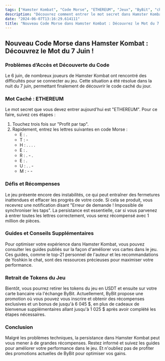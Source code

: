 ```yaml
---
tags: ["Hamster Kombat", "Code Morse", "ETHEREUM", "Jeux", "ByBit", "chiffrement quotidien", "code Morse"]
description: "Découvrez comment entrer le mot secret dans Hamster Kombat du 7 juin et comment surmonter les défis techniques pour obtenir de grandes récompenses."
date: "2024-06-07T13:16:29.614111"
title: "Nouveau Code Morse dans Hamster Kombat : Découvrez le Mot du 7 Juin !"
---
```



## Nouveau Code Morse dans Hamster Kombat : Découvrez le Mot du 7 Juin !

### Problèmes d’Accès et Découverte du Code
Le 6 juin, de nombreux joueurs de Hamster Kombat ont rencontré des difficultés pour se connecter au jeu. Cette situation a été résolue dans la nuit du 7 juin, permettant finalement de découvrir le code caché du jour.

### Mot Caché : ETHEREUM
Le mot secret que vous devez entrer aujourd'hui est "ETHEREUM". Pour ce faire, suivez ces étapes :

1. Touchez trois fois sur "Profit par tap".
2. Rapidement, entrez les lettres suivantes en code Morse :
    - E : .
    - T : -
    - H : . . . .
    - E : .
    - R : . - .
    - E : .
    - U : . . -
    - M : - -

### Défis et Récompenses
Le jeu présente encore des instabilités, ce qui peut entraîner des fermetures inattendues et effacer les progrès de votre code. Si cela se produit, vous recevrez une notification disant "Erreur de demande ! Impossible de synchroniser les taps". La persistance est essentielle, car si vous parvenez à entrer toutes les lettres correctement, vous serez récompensé avec 1 million de pièces.

### Guides et Conseils Supplémentaires
Pour optimiser votre expérience dans Hamster Kombat, vous pouvez consulter les guides publiés sur la façon d'améliorer vos cartes dans le jeu. Ces guides, comme le top-21 personnel de l'auteur et les recommandations de Yoshkin le chat, sont des ressources précieuses pour maximiser votre performance.

### Retrait de Tokens du Jeu
Bientôt, vous pourrez retirer les tokens du jeu en USDT et ensuite sur votre carte bancaire via l'échange ByBit. Actuellement, ByBit propose une promotion où vous pouvez vous inscrire et obtenir des récompenses exclusives et un bonus de jusqu'à 6 045 $, en plus de cadeaux de bienvenue supplémentaires allant jusqu'à 1 025 $ après avoir complété les étapes nécessaires.

### Conclusion
Malgré les problèmes techniques, la persistance dans Hamster Kombat peut vous mener à de grandes récompenses. Restez informé et suivez les guides pour améliorer votre performance dans le jeu. Et n'oubliez pas de profiter des promotions actuelles de ByBit pour optimiser vos gains.